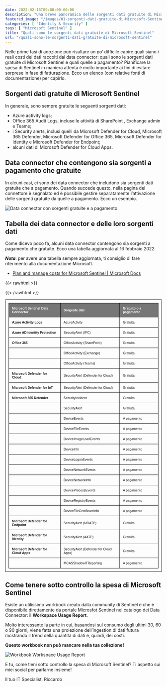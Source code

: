 ```yaml
---
date: 2022-02-16T09:00:00-00:00
description: "Una breve panoramica delle sorgenti dati gratuite di Microsoft Sentinel: quali sono, che dati raccolgono, consigli per pianificare la spesa."
featured_image: "/images/01-sorgenti-dati-gratuite-di-Microsoft-Sentinel.jpg"
categories: [ "Identity & Security" ]
tags: [ "Microsoft Sentinel" ]
title: "Quali sono le sorgenti dati gratuite di Microsoft Sentinel"
url: "/quali-sono-le-sorgenti-dati-gratuite-di-microsoft-sentinel"
---
```

Nelle prime fasi di adozione può risultare un po’ difficile capire quali siano i reali costi dei dati raccolti dai data connector: quali sono le sorgenti dati gratuite di Microsoft Sentinel e quali quelle a pagamento? Pianificare la spesa di Sentinel in maniera attenta è molto importante ai fini di evitare sorprese in fase di fatturazione. Ecco un elenco (con relative fonti di documentazione) per capirlo.

## Sorgenti dati gratuite di Microsoft Sentinel
In generale, sono sempre gratuite le seguenti sorgenti dati:
- Azure activity logs;
- Office 365 Audit Logs, incluse le attività di SharePoint , Exchange admin e Teams;
- i Security alerts, inclusi quelli da Microsoft Defender for Cloud, Microsoft 365 Defender, Microsoft Defender for Office 365, Microsoft Defender for Identity e Microsoft Defender for Endpoint;
- alcuni dati di Microsoft Defender for Cloud Apps.

## Data connector che contengono sia sorgenti a pagamento che gratuite
In alcuni casi, ci sono dei data connector che includono sia sorgenti dati gratuite che a pagamento. Quando succede questo, nella pagina del connettore è segnalato ed è possibile gestire separatamente l’attivazione delle sorgenti gratuite da quelle a pagamento. Ecco un esempio.

![Data connector con sorgenti gratuite e a pagamento](/images/01-sorgenti-dati-gratuite-di-Microsoft-Sentinel.jpg)

## Tabella dei data connector e delle loro sorgenti dati
Come dicevo poco fa, alcuni data connector contengono sia sorgenti a pagamento che gratuite. Ecco una tabella aggiornata al 16 febbraio 2022.

***Nota***: per avere una tabella sempre aggiornata, ti consiglio di fare riferimento alla documentazione Microsoft.

- [Plan and manage costs for Microsoft Sentinel | Microsoft Docs](https://docs.microsoft.com/en-us/azure/sentinel/billing#free-data-sources)

{{< rawhtml >}}
  <style>
    table {
      border-collapse: collapse;
      font-family: sans-serif;
      font-size: 0.75em;
    }
    table, th, td {
      border: 1px solid black;
      padding: 10px;
    }
    thead {
      background: #777777;
      color: white;
    }
    blockquote {
      border-left: solid blue;
      padding-left: 10px;
    }
</style>
{{< /rawhtml >}}

| Microsoft Sentinel Data Connector     | Sorgente dati                           | Gratuito o a pagamento |
|:--------------------------------------|:----------------------------------------|:-----------------------|
| **Azure Activity Logs**               | AzureActivity                           | Gratuita               |
| **Azure AD Identity Protection**      | SecurityAlert (IPC)                     | Gratuita               |
| **Office 365**                        | OfficeActivity (SharePoint)             | Gratuita               |
|                                       | OfficeActivity (Exchange)               | Gratuita               |
|                                       | OfficeActivity (Teams)                  | Gratuita               |
| **Microsoft Defender for Cloud**      | SecurityAlert (Defender for Cloud)      | Gratuita               |
| **Microsoft Defender for IoT**        | SecurityAlert (Defender for Cloud)      | Gratuita               |
| **Microsoft 365 Defender**            | SecurityIncident                        | Gratuita               |
|                                       | SecurityAlert                           | Gratuita               |
|                                       | DeviceEvents                            | A pagamento            |
|                                       | DeviceFileEvents                        | A pagamento            |
|                                       | DeviceImageLoadEvents                   | A pagamento            |
|                                       | DeviceInfo                              | A pagamento            |
|                                       | DeviceLogonEvents                       | A pagamento            |
|                                       | DeviceNetworkEvents                     | A pagamento            |
|                                       | DeviceNetworkInfo                       | A pagamento            |
|                                       | DeviceProcessEvents                     | A pagamento            |
|                                       | DeviceRegistryEvents                    | A pagamento            |
|                                       | DeviceFileCertificateInfo               | A pagamento            |
| **Microsoft Defender for Endpoint**   | SecurityAlert (MDATP)                   | Gratuita               |
| **Microsoft Defender for Identity**   | SecurityAlert (AATP)                    | Gratuita               |
| **Microsoft Defender for Cloud Apps** | SecurityAlert (Defender for Cloud Apps) | Gratuita               |
|                                       | MCASShadowITReporting                   | A pagamento            |

## Come tenere sotto controllo la spesa di Microsoft Sentinel
Esiste un utilissimo workbook creato dalla community di Sentinel e che è disponibile direttamente da portale Microsfot Sentinel nel catalogo dei Data Connector: il **Workspace Usage Report**.

Molto interessante la parte in cui, basandosi sul consumo degli ultimi 30, 60 o 90 giorni, viene fatta una proiezione dell’ingestion di dati futura mostrando il trend della quantità di dati e, quindi, dei costi.

**Questo workbook non può mancare nella tua collezione!**

![Workbook Workspace Usage Report](/images/02-sorgenti-dati-gratuite-di-Microsoft-Sentinel-stima-costi.png)

E tu, come tieni sotto controllo la spesa di Microsoft Sentinel? Ti aspetto sui miei social per parlarne insieme!

Il tuo IT Specialist, Riccardo